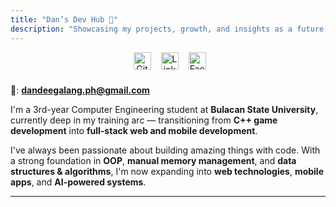 ```yaml
---
title: "Dan’s Dev Hub 🚀"
description: "Showcasing my projects, growth, and insights as a future engineer."
---
```


<div class="social-icons">
  <a href="https://github.com/dandee77" title="GitHub" target="_blank">
    <img src="https://unpkg.com/simple-icons@v9/icons/github.svg" alt="GitHub" style="height:28px;">
  </a>

  <a href="https://www.linkedin.com/in/dandee77/" title="LinkedIn" target="_blank">
    <img src="https://unpkg.com/simple-icons@v9/icons/linkedin.svg" alt="LinkedIn" style="height:28px;">
  </a>

  <a href="https://www.facebook.com/dandee.galang" title="Facebook" target="_blank">
    <img src="https://unpkg.com/simple-icons@v9/icons/facebook.svg" alt="Facebook" style="height:28px;">
  </a>
</div>

<style>
.social-icons {
  display: flex;
  align-items: center;
  gap: 16px;
  margin-bottom: 24px;
  text-align: center;
  margin-left: 39%;
}

@media (max-width: 1024px) {
  .social-icons {
    margin-left: 39%;
  }
}

@media (max-width: 600px) {
  .social-icons {
    margin-left: 31%;
  }
}
</style>

📧: **dandeegalang.ph@gmail.com**

I'm a 3rd-year Computer Engineering student at **Bulacan State University**, currently deep in my training arc — transitioning from **C++ game development** into **full-stack web and mobile development**.

I've always been passionate about building amazing things with code. With a strong foundation in **OOP**, **manual memory management**, and **data structures & algorithms**, I'm now expanding into **web technologies**, **mobile apps**, and **AI-powered systems**.

---

